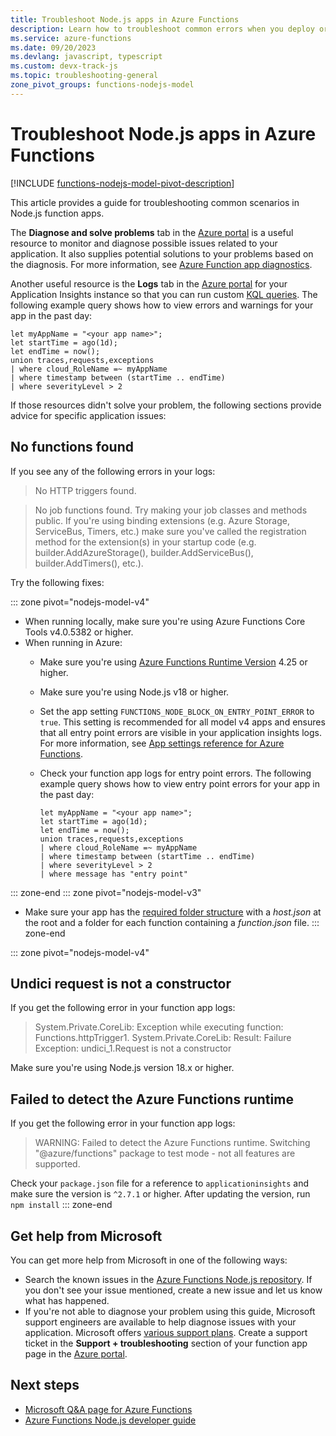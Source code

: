 ```yaml
---
title: Troubleshoot Node.js apps in Azure Functions
description: Learn how to troubleshoot common errors when you deploy or run a Node.js app in Azure Functions.
ms.service: azure-functions
ms.date: 09/20/2023
ms.devlang: javascript, typescript
ms.custom: devx-track-js
ms.topic: troubleshooting-general
zone_pivot_groups: functions-nodejs-model
---
```


# Troubleshoot Node.js apps in Azure Functions

[!INCLUDE [functions-nodejs-model-pivot-description](../../includes/functions-nodejs-model-pivot-description.md)]

This article provides a guide for troubleshooting common scenarios in Node.js function apps.

The **Diagnose and solve problems** tab in the [Azure portal](https://portal.azure.com) is a useful resource to monitor and diagnose possible issues related to your application. It also supplies potential solutions to your problems based on the diagnosis. For more information, see [Azure Function app diagnostics](./functions-diagnostics.md). 

Another useful resource is the **Logs** tab in the [Azure portal](https://portal.azure.com) for your Application Insights instance so that you can run custom [KQL queries](/azure/data-explorer/kusto/query/). The following example query shows how to view errors and warnings for your app in the past day:

```kusto
let myAppName = "<your app name>";
let startTime = ago(1d);
let endTime = now();
union traces,requests,exceptions
| where cloud_RoleName =~ myAppName
| where timestamp between (startTime .. endTime)
| where severityLevel > 2
```

If those resources didn't solve your problem, the following sections provide advice for specific application issues:

## No functions found

If you see any of the following errors in your logs:

> No HTTP triggers found.

> No job functions found. Try making your job classes and methods public. If you're using binding extensions (e.g. Azure Storage, ServiceBus, Timers, etc.) make sure you've called the registration method for the extension(s) in your startup code (e.g. builder.AddAzureStorage(), builder.AddServiceBus(), builder.AddTimers(), etc.).

Try the following fixes:

::: zone pivot="nodejs-model-v4"
- When running locally, make sure you're using Azure Functions Core Tools v4.0.5382 or higher.
- When running in Azure:
    - Make sure you're using [Azure Functions Runtime Version](./functions-versions.md) 4.25 or higher.
    - Make sure you're using Node.js v18 or higher.
    - Set the app setting `FUNCTIONS_NODE_BLOCK_ON_ENTRY_POINT_ERROR` to `true`. This setting is recommended for all model v4 apps and ensures that all entry point errors are visible in your application insights logs. For more information, see [App settings reference for Azure Functions](./functions-app-settings.md#functions_node_block_on_entry_point_error).
    - Check your function app logs for entry point errors. The following example query shows how to view entry point errors for your app in the past day:

        ```kusto
        let myAppName = "<your app name>";
        let startTime = ago(1d);
        let endTime = now();
        union traces,requests,exceptions
        | where cloud_RoleName =~ myAppName
        | where timestamp between (startTime .. endTime)
        | where severityLevel > 2
        | where message has "entry point"
        ```

::: zone-end
::: zone pivot="nodejs-model-v3"
- Make sure your app has the [required folder structure](./functions-reference-node.md?pivots=nodejs-model-v3#folder-structure) with a *host.json* at the root and a folder for each function containing a *function.json* file.
::: zone-end

::: zone pivot="nodejs-model-v4"
## Undici request is not a constructor

If you get the following error in your function app logs:

> System.Private.CoreLib: Exception while executing function: Functions.httpTrigger1. System.Private.CoreLib: Result: Failure
> Exception: undici_1.Request is not a constructor

Make sure you're using Node.js version 18.x or higher.

## Failed to detect the Azure Functions runtime

If you get the following error in your function app logs:

> WARNING: Failed to detect the Azure Functions runtime. Switching "@azure/functions" package to test mode - not all features are supported.

Check your `package.json` file for a reference to `applicationinsights` and make sure the version is `^2.7.1` or higher. After updating the version, run `npm install`
::: zone-end

## Get help from Microsoft

You can get more help from Microsoft in one of the following ways:

- Search the known issues in the [Azure Functions Node.js repository](https://github.com/Azure/azure-functions-nodejs-library/issues). If you don't see your issue mentioned, create a new issue and let us know what has happened.
- If you're not able to diagnose your problem using this guide, Microsoft support engineers are available to help diagnose issues with your application. Microsoft offers [various support plans](https://azure.microsoft.com/support/plans). Create a support ticket in the **Support + troubleshooting** section of your function app page in the [Azure portal](https://portal.azure.com).

## Next steps

- [Microsoft Q&A page for Azure Functions](/answers/tags/87/azure-functions)
- [Azure Functions Node.js developer guide](functions-reference-node.md)
